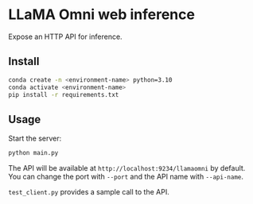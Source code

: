 # LLaMA Omni web inference

Expose an HTTP API for inference.

## Install

```bash
conda create -n <environment-name> python=3.10
conda activate <environment-name>
pip install -r requirements.txt
```

## Usage

Start the server:

```bash
python main.py
```

The API will be available at `http://localhost:9234/llamaomni` by default. You can change the port with `--port` and the API name with `--api-name`.

`test_client.py` provides a sample call to the API.